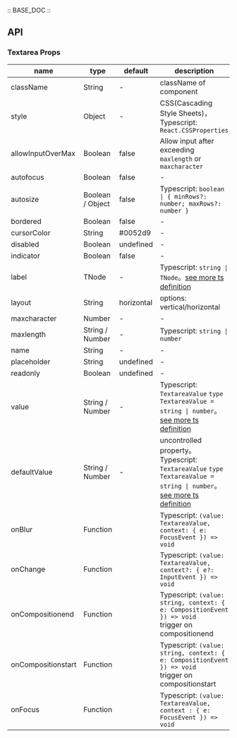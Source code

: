 :: BASE_DOC ::

## API

### Textarea Props

name | type | default | description | required
-- | -- | -- | -- | --
className | String | - | className of component | N
style | Object | - | CSS(Cascading Style Sheets)，Typescript: `React.CSSProperties` | N
allowInputOverMax | Boolean | false | Allow input after exceeding `maxlength` or `maxcharacter` | N
autofocus | Boolean | false | \- | N
autosize | Boolean / Object | false | Typescript: `boolean \| { minRows?: number; maxRows?: number }` | N
bordered | Boolean | false | \- | N
cursorColor | String | #0052d9 | \- | N
disabled | Boolean | undefined | \- | N
indicator | Boolean | false | \- | N
label | TNode | - | Typescript: `string \| TNode`。[see more ts definition](https://github.com/Tencent/tdesign-mobile-react/blob/develop/src/common.ts) | N
layout | String | horizontal | options: vertical/horizontal | N
maxcharacter | Number | - | \- | N
maxlength | String / Number | - | Typescript: `string \| number` | N
name | String | - | \- | N
placeholder | String | undefined | \- | N
readonly | Boolean | undefined | \- | N
value | String / Number | - | Typescript: `TextareaValue` `type TextareaValue = string \| number`。[see more ts definition](https://github.com/Tencent/tdesign-mobile-react/tree/develop/src/textarea/type.ts) | N
defaultValue | String / Number | - | uncontrolled property。Typescript: `TextareaValue` `type TextareaValue = string \| number`。[see more ts definition](https://github.com/Tencent/tdesign-mobile-react/tree/develop/src/textarea/type.ts) | N
onBlur | Function |  | Typescript: `(value: TextareaValue, context: { e: FocusEvent }) => void`<br/> | N
onChange | Function |  | Typescript: `(value: TextareaValue, context?: { e?: InputEvent }) => void`<br/> | N
onCompositionend | Function |  | Typescript: `(value: string, context: { e: CompositionEvent }) => void`<br/>trigger on compositionend | N
onCompositionstart | Function |  | Typescript: `(value: string, context: { e: CompositionEvent }) => void`<br/>trigger on compositionstart | N
onFocus | Function |  | Typescript: `(value: TextareaValue, context : { e: FocusEvent }) => void`<br/> | N
